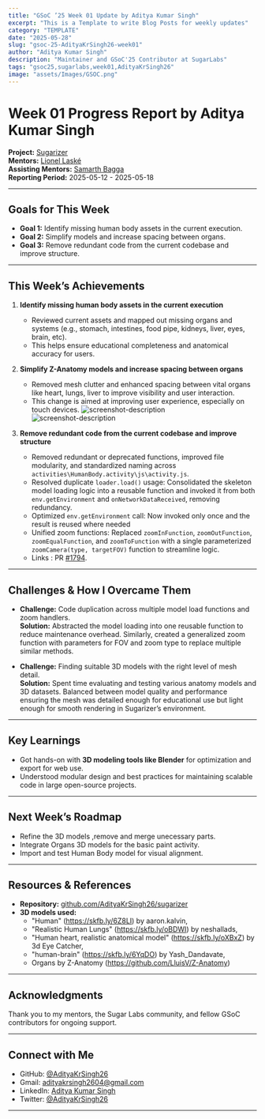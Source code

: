 ```yaml
---
title: "GSoC ’25 Week 01 Update by Aditya Kumar Singh"
excerpt: "This is a Template to write Blog Posts for weekly updates"
category: "TEMPLATE"
date: "2025-05-28"
slug: "gsoc-25-AdityaKrSingh26-week01"
author: "Aditya Kumar Singh"
description: "Maintainer and GSoC'25 Contributor at SugarLabs"
tags: "gsoc25,sugarlabs,week01,AdityaKrSingh26"
image: "assets/Images/GSOC.png"
---
```


<!-- markdownlint-disable -->

# Week 01 Progress Report by Aditya Kumar Singh

**Project:** [Sugarizer](https://github.com/llaske/sugarizer)   
**Mentors:** [Lionel Laské](https://github.com/llaske)   
**Assisting Mentors:** [Samarth Bagga](https://github.com/SamarthBagga)   
**Reporting Period:** 2025-05-12 - 2025-05-18   

---

## Goals for This Week

- **Goal 1:** Identify missing human body assets in the current execution.
- **Goal 2:** Simplify models and increase spacing between organs.
- **Goal 3:** Remove redundant code from the current codebase and improve structure.

---

## This Week’s Achievements

1. **Identify missing human body assets in the current execution**  
   - Reviewed current assets and mapped out missing organs and systems (e.g., stomach, intestines, food pipe, kidneys, liver, eyes, brain, etc).  
   - This helps ensure educational completeness and anatomical accuracy for users.

2. **Simplify Z-Anatomy models and increase spacing between organs**  
   - Removed mesh clutter and enhanced spacing between vital organs like heart, lungs, liver to improve visibility and user interaction.
   - This change is aimed at improving user experience, especially on touch devices.
   ![screenshot-description](https://i.ibb.co/zHbVQ39Z/Screenshot-2025-05-14-130753.png)  
   ![screenshot-description](https://i.ibb.co/hx8MSh0n/Screenshot-2025-05-14-130802.png)  


3. **Remove redundant code from the current codebase and improve structure**  
   - Removed redundant or deprecated functions, improved file modularity, and standardized naming across `activities\HumanBody.activity\js\activity.js`.
   - Resolved duplicate `loader.load()` usage: Consolidated the skeleton model loading logic into a reusable function and invoked it from both `env.getEnvironment` and `onNetworkDataReceived`, removing redundancy.
   - Optimized `env.getEnvironment` call: Now invoked only once and the result is reused where needed
   - Unified zoom functions: Replaced `zoomInFunction`, `zoomOutFunction`, `zoomEqualFunction`, and `zoomToFunction` with a single parameterized `zoomCamera(type, targetFOV)` function to streamline logic.
   - Links : PR [#1794](https://github.com/llaske/sugarizer/pull/1794).

---

## Challenges & How I Overcame Them

- **Challenge:** Code duplication across multiple model load functions and zoom handlers.  
  **Solution:** Abstracted the model loading into one reusable function to reduce maintenance overhead. Similarly, created a generalized zoom function with parameters for FOV and zoom type to replace multiple similar methods.

- **Challenge:** Finding suitable 3D models with the right level of mesh detail.  
  **Solution:** Spent time evaluating and testing various anatomy models and 3D datasets. Balanced between model quality and performance ensuring the mesh was detailed enough for educational use but light enough for smooth rendering in Sugarizer’s environment.

---

## Key Learnings

- Got hands-on with **3D modeling tools like Blender** for optimization and export for web use.
- Understood modular design and best practices for maintaining scalable code in large open-source projects.

---

## Next Week’s Roadmap

- Refine the 3D models ,remove and merge unecessary parts.
- Integrate Organs 3D models for the basic paint activity.
- Import and test Human Body model for visual alignment.

---


## Resources & References

- **Repository:** [github.com/AdityaKrSingh26/sugarizer](https://github.com/AdityaKrSingh26/sugarizer)
- **3D models used:**
    - "Human" (https://skfb.ly/6Z8LI) by aaron.kalvin,
    - "Realistic Human Lungs" (https://skfb.ly/oBDWI) by neshallads,
    - "Human heart, realistic anatomical model" (https://skfb.ly/oXBxZ) by 3d Eye Catcher,
    - "human-brain" (https://skfb.ly/6YqDO) by Yash_Dandavate,
    - Organs by Z-Anatomy (https://github.com/LluisV/Z-Anatomy)


---


## Acknowledgments

Thank you to my mentors, the Sugar Labs community, and fellow GSoC contributors for ongoing support.

---

## Connect with Me

- GitHub: [@AdityaKrSingh26](https://github.com/AdityaKrSingh26)
- Gmail: [adityakrsingh2604@gmail.com](mailto:adityakrsingh2604@gmail.com)
- LinkedIn: [Aditya Kumar Singh](https://www.linkedin.com/in/adityakrsingh26/)
- Twitter: [@AdityaKrSingh26](https://x.com/AdityaKrSingh26)

---
